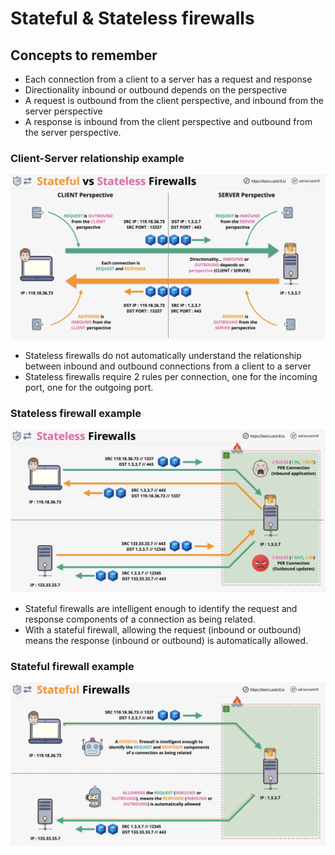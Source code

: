 # Stateful & Stateless firewalls

## Concepts to remember

* Each connection from a client to a server has a request and response
* Directionality inbound or outbound depends on the perspective
* A request is outbound from the client perspective, and inbound from the server perspective
* A response is inbound from the client perspective and outbound from the server perspective.

### Client-Server relationship example

![image client-server](visual-aides/client-server.png)

* Stateless firewalls do not automatically understand the relationship between inbound and outbound connections from a client to a server
* Stateless firewalls require 2 rules per connection, one for the incoming port, one for the outgoing port.

### Stateless firewall example

![image stateless-firewall](visual-aides/stateless-firewall.png)

* Stateful firewalls are intelligent enough to identify the request and response components of a connection as being related.
* With a stateful firewall, allowing the request (inbound or outbound) means the response (inbound or outbound) is automatically allowed.

### Stateful firewall example

![image stateful-firewall](visual-aides/stateful-firewall.png)